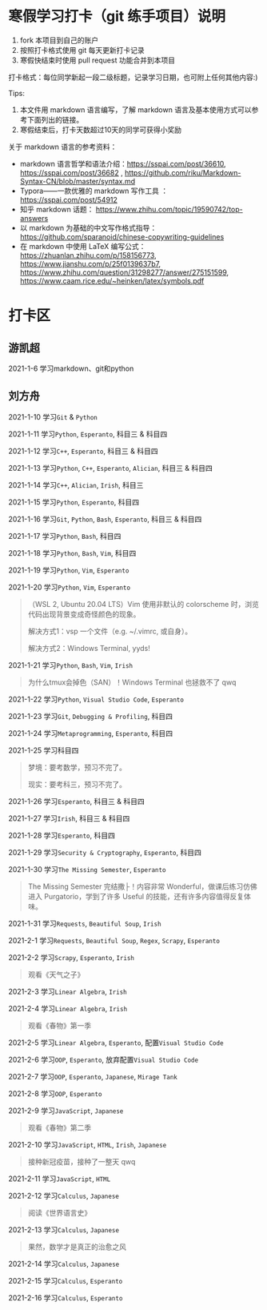 # 寒假学习打卡（git 练手项目）说明

1. fork 本项目到自己的账户
1. 按照打卡格式使用 git 每天更新打卡记录
1. 寒假快结束时使用 pull request 功能合并到本项目

打卡格式：每位同学新起一段二级标题，记录学习日期，也可附上任何其他内容:)

Tips:

1. 本文件用 markdown 语言编写，了解 markdown 语言及基本使用方式可以参考下面列出的链接。 
1. 寒假结束后，打卡天数超过10天的同学可获得小奖励

关于 markdown 语言的参考资料：
+ markdown 语言哲学和语法介绍：https://sspai.com/post/36610, https://sspai.com/post/36682 , https://github.com/riku/Markdown-Syntax-CN/blob/master/syntax.md
+ Typora——一款优雅的 markdown 写作工具 ： https://sspai.com/post/54912
+ 知乎 markdown 话题： https://www.zhihu.com/topic/19590742/top-answers
+ 以 markdown 为基础的中文写作格式指导：https://github.com/sparanoid/chinese-copywriting-guidelines
+ 在 markdown 中使用 LaTeX 编写公式： https://zhuanlan.zhihu.com/p/158156773, https://www.jianshu.com/p/25f0139637b7, https://www.zhihu.com/question/31298277/answer/275151599, https://www.caam.rice.edu/~heinken/latex/symbols.pdf


# 打卡区

## 游凯超
2021-1-6 学习markdown、git和python

## 刘方舟

2021-1-10 学习`Git` & `Python`

2021-1-11 学习`Python`, `Esperanto`, 科目三 & 科目四

2021-1-12 学习`C++`, `Esperanto`, 科目三 & 科目四

2021-1-13 学习`Python`, `C++`, `Esperanto`, `Alician`, 科目三 & 科目四

2021-1-14 学习`C++`, `Alician`, `Irish`, 科目三

2021-1-15 学习`Python`, `Esperanto`, 科目四

2021-1-16 学习`Git`, `Python`, `Bash`, `Esperanto`, 科目三 & 科目四

2021-1-17 学习`Python`, `Bash`, 科目四

2021-1-18 学习`Python`, `Bash`, `Vim`, 科目四

2021-1-19 学习`Python`, `Vim`, `Esperanto`

2021-1-20 学习`Python`, `Vim`, `Esperanto`

> （WSL 2, Ubuntu 20.04 LTS）Vim 使用非默认的 colorscheme 时，浏览代码出现背景变成奇怪颜色的现象。
>
> 解决方式1：vsp 一个文件（e.g. ~/.vimrc, 或自身）。
>
> 解决方式2：Windows Terminal, yyds!

2021-1-21 学习`Python`, `Bash`, `Vim`, `Irish`

> 为什么tmux会掉色（SAN）！Windows Terminal 也拯救不了 qwq

2021-1-22 学习`Python`, `Visual Studio Code`, `Esperanto`

2021-1-23 学习`Git`, `Debugging & Profiling`, 科目四

2021-1-24 学习`Metaprogramming`, `Esperanto`, 科目四

2021-1-25 学习科目四

> 梦境：要考数学，预习不完了。
>
> 现实：要考科三，预习不完了。

2021-1-26 学习`Esperanto`, 科目三 & 科目四

2021-1-27 学习`Irish`, 科目三 & 科目四

2021-1-28 学习`Esperanto`, 科目四

2021-1-29 学习`Security & Cryptography`, `Esperanto`, 科目四

2021-1-30 学习`The Missing Semester`, `Esperanto`

> The Missing Semester 完结撒├！内容非常 Wonderful，做课后练习仿佛进入 Purgatorio，学到了许多 Useful 的技能，还有许多内容值得反复体味。

2021-1-31 学习`Requests`, `Beautiful Soup`, `Irish`

2021-2-1 学习`Requests`, `Beautiful Soup`, `Regex`, `Scrapy`, `Esperanto`

2021-2-2 学习`Scrapy`, `Esperanto`, `Irish`

> 观看《天气之子》

2021-2-3 学习`Linear Algebra`, `Irish`

2021-2-4 学习`Linear Algebra`, `Irish`

> 观看《春物》第一季

2021-2-5 学习`Linear Algebra`, `Esperanto`, 配置`Visual Studio Code`

2021-2-6 学习`OOP`, `Esperanto`, 放弃配置`Visual Studio Code`

2021-2-7 学习`OOP`, `Esperanto`, `Japanese`, `Mirage Tank`

2021-2-8 学习`OOP`, `Esperanto`

2021-2-9 学习`JavaScript`, `Japanese`

> 观看《春物》第二季

2021-2-10 学习`JavaScript`, `HTML`, `Irish`, `Japanese`

> 接种新冠疫苗，接种了一整天 qwq

2021-2-11 学习`JavaScript`, `HTML`

2021-2-12 学习`Calculus`, `Japanese`

> 阅读《世界语言史》

2021-2-13 学习`Calculus`, `Japanese`

> 果然，数学才是真正的治愈之风

2021-2-14 学习`Calculus`, `Japanese`

2021-2-15 学习`Calculus`, `Esperanto`

2021-2-16 学习`Calculus`, `Esperanto`